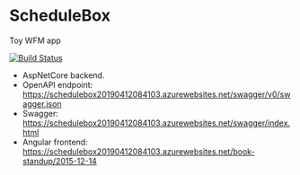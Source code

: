 # ScheduleBox
Toy WFM app

[![Build Status](https://dev.azure.com/johan-larsson/ScheduleBox/_apis/build/status/ScheduleBox-CI?branchName=master)](https://dev.azure.com/johan-larsson/ScheduleBox/_build/latest?definitionId=15&branchName=master)

- AspNetCore backend.
- OpenAPI endpoint: https://schedulebox20190412084103.azurewebsites.net/swagger/v0/swagger.json
- Swagger: https://schedulebox20190412084103.azurewebsites.net/swagger/index.html
- Angular frontend: https://schedulebox20190412084103.azurewebsites.net/book-standup/2015-12-14

